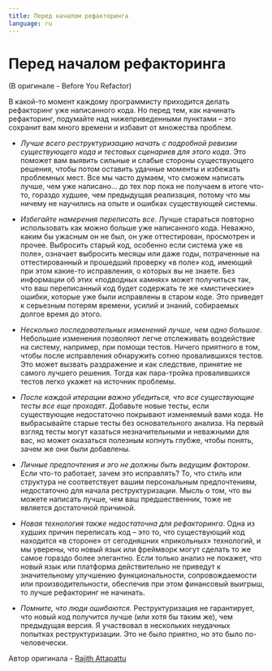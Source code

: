 ```yaml
---
title: Перед началом рефакторинга
language: ru
---
```


# Перед началом рефакторинга
(В оригинале - Before You Refactor)

В какой-то момент каждому программисту приходится делать рефакторинг уже написанного кода. Но перед тем, как начинать рефакторинг, подумайте над нижеприведенными пунктами – это сохранит вам много времени и избавит от множества проблем.

- *Лучше всего реструктуризацию начать с подробной ревизии существующего кода и тестовых сценариев для этого кода*. Это поможет вам выявить сильные и слабые стороны существующего решения, чтобы потом оставить удачные моменты и избежать проблемных мест. Все мы часто думаем, что сможем написать лучше, чем уже написано... до тех пор пока не получаем в итоге что-то, гораздо худшее, чем предыдущая реализация, потому что мы ничему не научились на опыте и ошибках существующей системы.

- *Избегайте намерения переписать все*. Лучше стараться повторно использовать как можно больше уже написанного кода. Неважно, каким бы ужасным он не был, он уже оттестирован, просмотрен и прочее. Выбросить старый код, особенно если система уже «в поле», означает выбросить месяцы или даже годы, потраченные на оттестированный и прошедший проверку «в поле» код, имеющий при этом какие-то исправления, о которых вы не знаете. Без информации об этих «подводных камнях» может получиться так, что ваш переписанный код будет содержать те же «мистические» ошибки, которые уже были исправлены в старом коде. Это приведет к серьезным потерям времени, усилий и знаний, собираемых долгое время до этого.

- *Несколько последовательных изменений лучше, чем одно большое*. Небольшие изменения позволяют легче отслеживать воздействие на систему, например, при помощи тестов. Ничего приятного в том, чтобы после исправления обнаружить сотню провалившихся тестов. Это может вызвать раздражение и как следствие, принятие не самого лучшего решения. Тогда как пара-тройка провалившихся тестов легко укажет на источник проблемы.

- *После каждой итерации важно убедиться, что все существующие тесты все еще проходят*. Добавьте новые тесты, если существующие недостаточно покрывают изменяемый вами кода. Не выбрасывайте старые тесты без основательного анализа. На первый взгляд тесты могут казаться незначительными и неважными для вас, но может оказаться полезным копнуть глубже, чтобы понять, зачем же они были добавлены.

- *Личные предпочтения и эго не должны быть ведущим фактором*. Если что-то работает, зачем это исправлять? То, что стиль или структура не соответствует вашим персональным предпочтениям, недостаточно для начала реструктуризации. Мысль о том, что вы можете написать лучше, чем ваш предшественник, тоже не является достаточной причиной.

- *Новая технология также недостаточна для рефакторинга*. Одна из худших причин переписать код – это то, что существующий код находится «в стороне» от сегодняшних «прикольных» технологий, и мы уверены, что новый язык или фреймворк могут сделать то же самое гораздо более элегантно. Если только анализ не покажет, что новый язык или платформа действительно не приведут к значительному улучшению функциональности, сопровождаемости или производительности, обеспечив при этом финансовый выигрыш, то лучше рефакторинг не начинать.

- *Помните, что люди ошибаются*. Реструктуризация не гарантирует, что новый код получится лучше (или хотя бы таким же), чем предыдущая версия. Я участвовал в нескольких неудачных попытках реструктуризации. Это не было приятно, но это было по-человечески.

Автор оригинала - [Rajith Attapattu](http://programmer.97things.oreilly.com/wiki/index.php/Rajith_Attapattu)